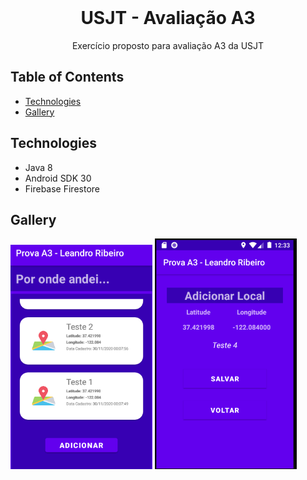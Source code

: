 <br />
<p align="center">
  <h1 align="center">USJT - Avaliação A3 </h1>

  <p align="center">
  Exercício proposto para avaliação A3 da USJT
  </p>
</p>

<!-- TABLE OF CONTENTS -->
## Table of Contents

* [Technologies](#technologies)
* [Gallery](#gallery)

## Technologies

 - Java 8
 - Android SDK 30
 - Firebase Firestore

## Gallery

<img src="https://raw.githubusercontent.com/leandroribeiro/usjt_2020-02_a3/master/docs/inicial.png" width="45%" alt="Tela inicial"></img>
<img src="https://raw.githubusercontent.com/leandroribeiro/usjt_2020-02_a3//master/docs/adicionar.png" width="45%" alt="Tela adicionar"></img> 
